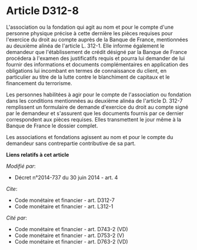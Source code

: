 # Article D312-8

L'association ou la fondation qui agit au nom et pour le compte d'une personne physique précise à cette dernière les pièces
requises pour l'exercice du droit au compte auprès de la Banque de France, mentionnées au deuxième alinéa de l'article L.
312-1. Elle informe également le demandeur que l'établissement de crédit désigné par la Banque de France procédera à l'examen
des justificatifs requis et pourra lui demander de lui fournir des informations et documents complémentaires en application
des obligations lui incombant en termes de connaissance du client, en particulier au titre de la lutte contre le blanchiment
de capitaux et le financement du terrorisme. 

Les personnes habilitées à agir pour le compte de l'association ou fondation dans les conditions mentionnées au deuxième
alinéa de l'article D. 312-7 remplissent un formulaire de demande d'exercice du droit au compte signé par le demandeur et
s'assurent que les documents fournis par ce dernier correspondent aux pièces requises. Elles transmettent le jour même à la
Banque de France le dossier complet. 

Les associations et fondations agissent au nom et pour le compte du demandeur sans contrepartie contributive de sa part.

**Liens relatifs à cet article**

_Modifié par_:

  - Décret n°2014-737 du 30 juin 2014 - art. 4

_Cite_:

  - Code monétaire et financier - art. D312-7
  - Code monétaire et financier - art. L312-1

_Cité par_:

  - Code monétaire et financier - art. D743-2 (VD)
  - Code monétaire et financier - art. D753-2 (V)
  - Code monétaire et financier - art. D763-2 (VD)
